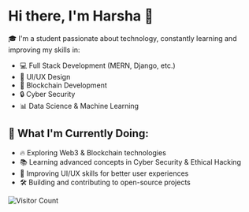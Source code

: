 # Hi there, I'm Harsha 👋

🎓 I'm a student passionate about technology, constantly learning and improving my skills in:
- 💻 Full Stack Development (MERN, Django, etc.)
- 🎨 UI/UX Design
- 🔗 Blockchain Development
- 🔒 Cyber Security
- 📊 Data Science & Machine Learning

## 🚀 What I'm Currently Doing:
- 🔥 Exploring Web3 & Blockchain technologies
- 📚 Learning advanced concepts in Cyber Security & Ethical Hacking
- 🎨 Improving UI/UX skills for better user experiences
- 🛠 Building and contributing to open-source projects

![Visitor Count](https://komarev.com/ghpvc/?username=YourUsername&color=green)
